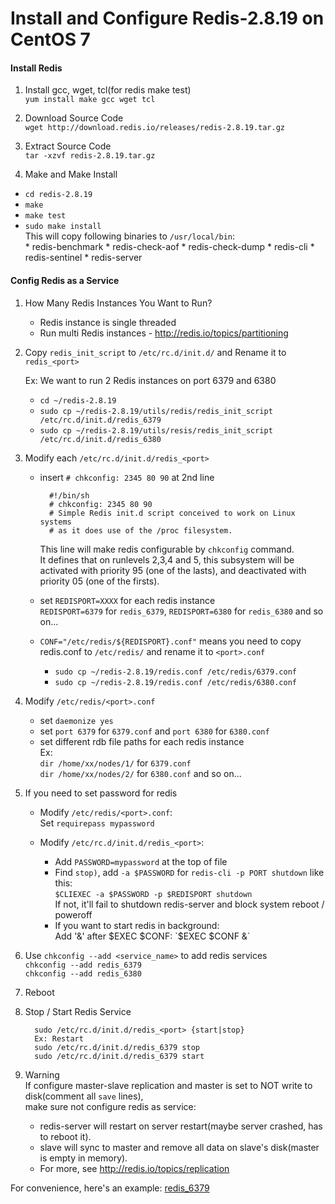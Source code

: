 
# Install and Configure Redis-2.8.19 on CentOS 7

#### Install Redis

1. Install gcc, wget, tcl(for redis make test)  
`yum install make gcc wget tcl`

2. Download Source Code  
`wget http://download.redis.io/releases/redis-2.8.19.tar.gz`

3. Extract Source Code  
`tar -xzvf redis-2.8.19.tar.gz`

4. Make and Make Install
  * `cd redis-2.8.19`
  * `make`
  * `make test`
  * `sudo make install`  
    This will copy following binaries to `/usr/local/bin`:  
        * redis-benchmark
        * redis-check-aof
        * redis-check-dump
        * redis-cli
        * redis-sentinel
        * redis-server


#### Config Redis as a Service

1. How Many Redis Instances You Want to Run?
    * Redis instance is single threaded
    * Run multi Redis instances - <http://redis.io/topics/partitioning>

2. Copy `redis_init_script` to `/etc/rc.d/init.d/` and Rename it to `redis_<port>`  

    Ex: We want to run 2 Redis instances on port 6379 and 6380
    * `cd ~/redis-2.8.19`
    * `sudo cp ~/redis-2.8.19/utils/redis/redis_init_script /etc/rc.d/init.d/redis_6379`
    * `sudo cp ~/redis-2.8.19/utils/resis/redis_init_script /etc/rc.d/init.d/redis_6380`

3. Modify each `/etc/rc.d/init.d/redis_<port>`

    * insert `# chkconfig: 2345 80 90` at 2nd line
      
            #!/bin/sh
            # chkconfig: 2345 80 90
            # Simple Redis init.d script conceived to work on Linux systems
            # as it does use of the /proc filesystem.
  
        This line will make redis configurable by `chkconfig` command.  
        It defines that on runlevels 2,3,4 and 5, this subsystem will be activated with priority 95 (one of the lasts), and deactivated with priority 05 (one of the firsts).

    * set `REDISPORT=XXXX` for each redis instance  
        `REDISPORT=6379` for `redis_6379`, `REDISPORT=6380` for `redis_6380` and so on...

    * `CONF="/etc/redis/${REDISPORT}.conf"` means you need to copy redis.conf to `/etc/redis/` and rename it to `<port>.conf`
        * `sudo cp ~/redis-2.8.19/redis.conf /etc/redis/6379.conf`
        * `sudo cp ~/redis-2.8.19/redis.conf /etc/redis/6380.conf`

4. Modify `/etc/redis/<port>.conf`
    * set `daemonize yes`
    * set `port 6379` for `6379.conf` and `port 6380` for `6380.conf`
    * set different rdb file paths for each redis instance  
        Ex:  
        `dir /home/xx/nodes/1/` for `6379.conf`  
        `dir /home/xx/nodes/2/` for `6380.conf` and so on...

5.  If you need to set password for redis
    * Modify `/etc/redis/<port>.conf`:  
      Set `requirepass mypassword`

    * Modify `/etc/rc.d/init.d/redis_<port>`:  
      * Add `PASSWORD=mypassword` at the top of file
      * Find `stop)`, add `-a $PASSWORD` for `redis-cli -p PORT shutdown` like this:  
        `$CLIEXEC -a $PASSWORD -p $REDISPORT shutdown`  
        If not, it'll fail to shutdown redis-server and block system reboot / poweroff
      * If you want to start redis in background:  
        Add '&' after $EXEC $CONF:  
        `$EXEC $CONF &`  
        
6. Use `chkconfig --add <service_name>` to add redis services  
   `chkconfig --add redis_6379`  
   `chkconfig --add redis_6380`

7. Reboot 

8. Stop / Start Redis Service

         sudo /etc/rc.d/init.d/redis_<port> {start|stop}
         Ex: Restart
         sudo /etc/rc.d/init.d/redis_6379 stop
         sudo /etc/rc.d/init.d/redis_6379 start

9. Warning  
   If configure master-slave replication and master is set to NOT write to disk(comment all `save` lines),  
   make sure not configure redis as service: 
     * redis-server will restart on server restart(maybe server crashed, has to reboot it).
     * slave will sync to master and remove all data on slave's disk(master is empty in memory).
     * For more, see <http://redis.io/topics/replication>

For convenience, here's an example: [redis_6379](./redis_6379)
